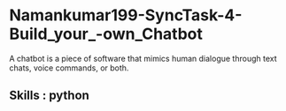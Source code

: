 # Namankumar199-SyncTask-4-Build_your_-own_Chatbot
A chatbot is a piece of software that mimics human 
dialogue through text chats, voice commands, or both. 

<h2> Skills : python </h2>
